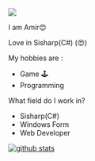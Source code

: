 
<img src="https://media2.giphy.com/media/iDOOSqoC0k3VeT9rd5/giphy.gif?cid=ecf05e47ste67zyt3ovqlb62elpxwuvsddwfeqc518v82bn8&rid=giphy.gif&ct=g">


I am Amir😊


Love in Sisharp(C#) (😍)

My hobbies are :
* Game 🕹
* Programming 

What field do I work in?
* Sisharp(C#)
* Windows Form
* Web Developer






[![github stats](https://github-readme-stats.vercel.app/api?username=amir&show_icons=true&theme=radical)](https://github.com/Mr-amir84)
